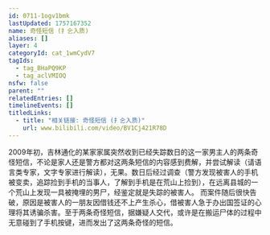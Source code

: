 ```yaml
---
id: 0711-1ogv1bmk
lastUpdated: 1757167352
name: 奇怪短信 (扌㐈入质)
aliases: []
layer: 4
categoryId: cat_1wmCydV7
tagIds:
  - tag_BHaPQ9KP
  - tag_aclVMIOQ
nsfw: false
parent: ""
relatedEntries: []
timelineEvents: []
titledLinks:
  - title: "相关链接: 奇怪短信 (扌㐈入质)"
    url: www.bilibili.com/video/BV1Cj421R78D
---
```


2009年初，吉林通化的某家家属突然收到已经失踪数日的这一家男主人的两条奇怪短信，不论是家人还是警方都对这两条短信的内容感到费解，并尝试解读（请语言类专家，文字专家进行解读），无果。数日后经过调查（警方发现被害人的手机被变卖，追踪捡到手机的当事人，了解到手机是在荒山上捡到），在远离县城的一个荒山上发现一具被掩埋的男尸，经鉴定就是失踪的被害人。 而案件随后很快告破，原因是被害人的一朋友因借钱还不上产生杀心，借被害人急于办出国签证的心理将其诱骗杀害。至于两条奇怪短信，据嫌疑人交代，或许是在搬运尸体的过程中无意碰到了手机按键，进而发出了这两条奇怪的短信。